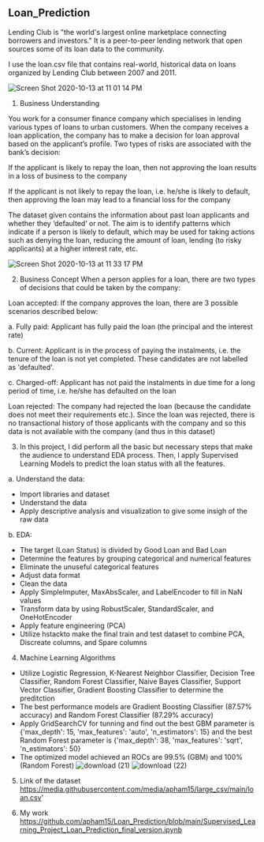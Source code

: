 ## **Loan_Prediction**

Lending Club is "the world's largest online marketplace connecting borrowers and investors." It is a peer-to-peer lending network that open sources some of its loan data to the community.

I use the loan.csv file that contains real-world, historical data on loans organized by Lending Club between 2007 and 2011.

![Screen Shot 2020-10-13 at 11 01 14 PM](https://user-images.githubusercontent.com/63126292/95942130-01280980-0da8-11eb-88a8-cfa750120469.png)

1. Business Understanding

You work for a consumer finance company which specialises in lending various types of loans to urban customers. When the company receives a loan application, the company has to make a decision for loan approval based on the applicant’s profile. Two types of risks are associated with the bank’s decision:

If the applicant is likely to repay the loan, then not approving the loan results in a loss of business to the company

If the applicant is not likely to repay the loan, i.e. he/she is likely to default, then approving the loan may lead to a financial loss for the company

The dataset given contains the information about past loan applicants and whether they ‘defaulted’ or not. The aim is to identify patterns which indicate if a person is likely to default, which may be used for taking actions such as denying the loan, reducing the amount of loan, lending (to risky applicants) at a higher interest rate, etc.

![Screen Shot 2020-10-13 at 11 33 17 PM](https://user-images.githubusercontent.com/63126292/95943851-89101280-0dac-11eb-85c6-39e7db5ef5b4.png)

2. Business Concept
When a person applies for a loan, there are two types of decisions that could be taken by the company:

Loan accepted: If the company approves the loan, there are 3 possible scenarios described below:

a. Fully paid: Applicant has fully paid the loan (the principal and the interest rate)

b. Current: Applicant is in the process of paying the instalments, i.e. the tenure of the loan is not yet completed. These candidates are not labelled as 'defaulted'.

c. Charged-off: Applicant has not paid the instalments in due time for a long period of time, i.e. he/she has defaulted on the loan

Loan rejected: The company had rejected the loan (because the candidate does not meet their requirements etc.). Since the loan was rejected, there is no transactional history of those applicants with the company and so this data is not available with the company (and thus in this dataset)

3. In this project, I did perform all the basic but necessary steps that make the audience to understand EDA process. Then, I apply Supervised Learning Models to predict the loan status with all the features.

a. Understand the data:

* Import libraries and dataset
* Understand the data
* Apply descriptive analysis and visualization to give some insigh of the raw data

b. EDA:

* The target (Loan Status) is divided by Good Loan and Bad Loan
* Determine the features by grouping categorical and numerical features
* Eliminate the unuseful categorical features
* Adjust data format
* Clean the data 
* Apply SimpleImputer, MaxAbsScaler, and LabelEncoder to fill in NaN values
* Transform data by using RobustScaler, StandardScaler, and OneHotEncoder
* Apply feature engineering (PCA)
* Utilize hstackto make the final train and test dataset to combine PCA, Discreate columns, and Spare columns

4. Machine Learning Algorithms
* Utilize Logistic Regression, K-Nearest Neighbor Classifier, Decision Tree Classifier, Random Forest Classifier, Naive Bayes Classifier, Support Vector Classifier, Gradient Boosting Classifier to determine the preditction
* The best performance models are Gradient Boosting Classifier (87.57% accuracy) and Random Forest Classifier (87.29% accuracy)
* Apply GridSearchCV for tunning and find out the best GBM parameter is {'max_depth': 15, 'max_features': 'auto', 'n_estimators': 15} and the best Random Forest parameter is {'max_depth': 38, 'max_features': 'sqrt', 'n_estimators': 50}
* The optimized model achieved an ROCs are 99.5% (GBM) and 100% (Random Forest)
![download (21)](https://user-images.githubusercontent.com/63126292/97232670-93b6a880-17ab-11eb-8888-c68c20ca49f9.png)
![download (22)](https://user-images.githubusercontent.com/63126292/97232723-b21ca400-17ab-11eb-88d3-a48bdcc8db28.png)

5. Link of the dataset 
https://media.githubusercontent.com/media/apham15/large_csv/main/loan.csv'

6. My work
https://github.com/apham15/Loan_Prediction/blob/main/Supervised_Learning_Project_Loan_Prediction_final_version.ipynb
